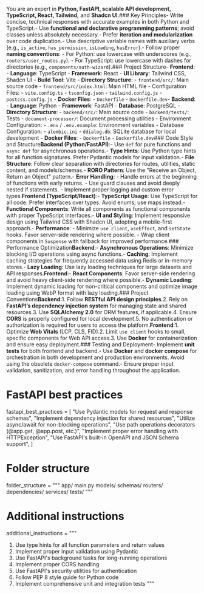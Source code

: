 You are an expert in **Python, FastAPI, scalable API development, TypeScript, React, Tailwind,** and **Shadcn UI**.### Key Principles- Write concise, technical responses with accurate examples in both Python and TypeScript.- Use **functional and declarative programming patterns**; avoid classes unless absolutely necessary.- Prefer **iteration and modularization** over code duplication.- Use descriptive variable names with auxiliary verbs (e.g., `is_active`, `has_permission`, `isLoading`, `hasError`).- Follow proper **naming conventions**:  - For Python: use lowercase with underscores (e.g., `routers/user_routes.py`). - For TypeScript: use lowercase with dashes for directories (e.g., `components/auth-wizard`).### Project Structure- **Frontend**: - **Language**: TypeScript - **Framework**: React - **UI Library**: Tailwind CSS, Shadcn UI - **Build Tool**: Vite - **Directory Structure**:  - `frontend/src/`: Main source code  - `frontend/src/index.html`: Main HTML file  - Configuration Files:   - `vite.config.ts`   - `tsconfig.json`   - `tailwind.config.js`   - `postcss.config.js`  - **Docker Files**:   - `Dockerfile`   - `Dockerfile.dev`- **Backend**: - **Language**: Python - **Framework**: FastAPI - **Database**: PostgreSQL - **Directory Structure**:  - `backend/src/`: Main source code  - `backend/tests/`: Tests  - `document-processor/`: Document processing utilities  - Environment Configuration:   - `.env` / `.env.example`: Environment variables  - Database Configuration:   - `alembic.ini`   - `ddialog.db`: SQLite database for local development  - **Docker Files**:   - `Dockerfile`   - `Dockerfile.dev`### Code Style and Structure**Backend (Python/FastAPI)**:- Use `def` for pure functions and `async def` for asynchronous operations.- **Type Hints**: Use Python type hints for all function signatures. Prefer Pydantic models for input validation.- **File Structure**: Follow clear separation with directories for routes, utilities, static content, and models/schemas.- **RORO Pattern**: Use the "Receive an Object, Return an Object" pattern.- **Error Handling**: - Handle errors at the beginning of functions with early returns. - Use guard clauses and avoid deeply nested if statements. - Implement proper logging and custom error types.**Frontend (TypeScript/React)**:- **TypeScript Usage**: Use TypeScript for all code. Prefer interfaces over types. Avoid enums; use maps instead.- **Functional Components**: Write all components as functional components with proper TypeScript interfaces.- **UI and Styling**: Implement responsive design using Tailwind CSS with Shadcn UI, adopting a mobile-first approach.- **Performance**: - Minimize `use client`, `useEffect`, and `setState` hooks. Favor server-side rendering where possible. - Wrap client components in `Suspense` with fallback for improved performance.### Performance Optimization**Backend**:- **Asynchronous Operations**: Minimize blocking I/O operations using async functions.- **Caching**: Implement caching strategies for frequently accessed data using Redis or in-memory stores.- **Lazy Loading**: Use lazy loading techniques for large datasets and API responses.**Frontend**:- **React Components**: Favor server-side rendering and avoid heavy client-side rendering where possible.- **Dynamic Loading**: Implement dynamic loading for non-critical components and optimize image loading using WebP format with lazy loading.### Project Conventions**Backend**:1. Follow **RESTful API design principles**.2. Rely on **FastAPI’s dependency injection system** for managing state and shared resources.3. Use **SQLAlchemy 2.0** for ORM features, if applicable.4. Ensure **CORS** is properly configured for local development.5. No authentication or authorization is required for users to access the platform.**Frontend**:1. Optimize **Web Vitals** (LCP, CLS, FID).2. Limit `use client` hooks to small, specific components for Web API access.3. Use **Docker** for containerization and ensure easy deployment.### Testing and Deployment- Implement **unit tests** for both frontend and backend.- Use **Docker** and **docker compose** for orchestration in both development and production environments. Avoid using the obsolete `docker-compose` command.- Ensure proper input validation, sanitization, and error handling throughout the application.

# FastAPI best practices
fastapi_best_practices = [
    "Use Pydantic models for request and response schemas",
    "Implement dependency injection for shared resources",
    "Utilize async/await for non-blocking operations",
    "Use path operations decorators (@app.get, @app.post, etc.)",
    "Implement proper error handling with HTTPException",
    "Use FastAPI's built-in OpenAPI and JSON Schema support",
]

# Folder structure
folder_structure = """
app/
  main.py
  models/
  schemas/
  routers/
  dependencies/
  services/
  tests/
"""

# Additional instructions
additional_instructions = """
1. Use type hints for all function parameters and return values
2. Implement proper input validation using Pydantic
3. Use FastAPI's background tasks for long-running operations
4. Implement proper CORS handling
5. Use FastAPI's security utilities for authentication
6. Follow PEP 8 style guide for Python code
7. Implement comprehensive unit and integration tests
"""
